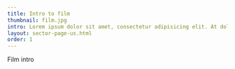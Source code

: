 ```yaml
---
title: Intro to film
thumbnail: film.jpg
intro: Lorem ipsum dolor sit amet, consectetur adipisicing elit. At dolor facilis illum ipsam itaque maiores minus necessitatibus odio placeat porro, quis, rem ut voluptatem? Ducimus eius ex laboriosam numquam rerum.
layout: sector-page-us.html
order: 1
---
```


Film intro